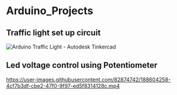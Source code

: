 # Arduino_Projects

## Traffic light set up circuit

![Arduino Traffic Light - Autodesk Tinkercad](https://user-images.githubusercontent.com/82874742/188602849-ae5ab432-1bbf-4906-860b-f69808bb9345.png)

## Led voltage control using Potentiometer
https://user-images.githubusercontent.com/82874742/188604258-4cf7b3df-cbe2-47f0-9f97-ed5f8314128c.mp4

